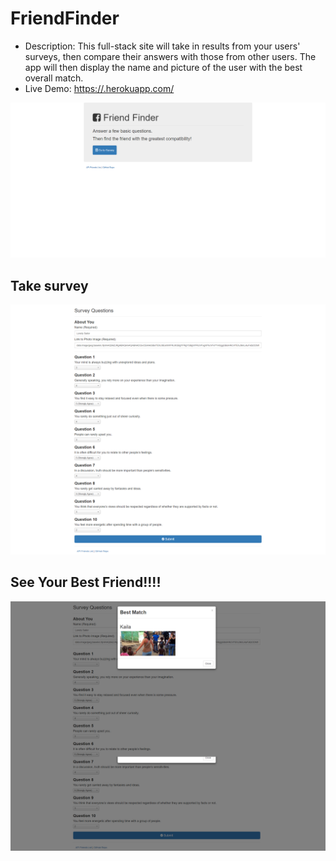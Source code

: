 # FriendFinder
 
 * Description: This full-stack site will take in results from your users' surveys, then compare their answers with those from other users. The app will then display the name and picture of the user with the best overall match.
 * Live Demo: <https://.herokuapp.com/>

 ![Friend Finder Home Page Image](home_page.png)

 ## Take survey

 ![Friend Finder Take Survey Image](take_survey.png)

 ## See Your Best Friend!!!!
 ![Friend Finder Result With Matching Friend](matched_with.png)

